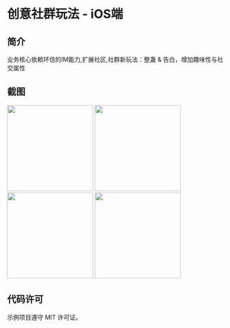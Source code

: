 # 创意社群玩法 - iOS端

## 简介
业务核心依赖环信的IM能力,扩展社区,社群新玩法：整蛊 & 告白，增加趣味性与社交属性

## 截图
<span><img src="https://user-images.githubusercontent.com/15797691/209469630-1666883f-ac83-4b6a-a18c-5c5913ef7746.jpeg" width="200px"></span>
<span><img src="https://user-images.githubusercontent.com/15797691/209469547-fd001ee5-9b5f-48a2-9236-a9569c604308.png" width="200px"></span>
<span><img src="https://user-images.githubusercontent.com/15797691/209469551-708d681e-11f7-475c-b830-5f253452e432.png" width="200px"></span>
<span><img src="https://user-images.githubusercontent.com/15797691/209469563-3d1216b6-61fa-4a57-9b29-0e776e0d10e0.jpeg" width="200px"></span>



## 代码许可
示例项目遵守 MIT 许可证。

